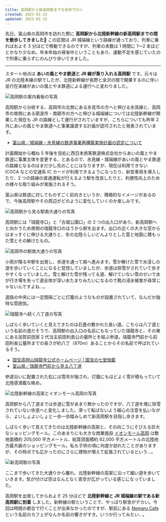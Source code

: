 ```yaml
---
title: 高岡駅から新高岡駅までを徒歩で行く
created: 2025-01-15
updated: 2025-01-15
---
```


先日、富山県の高岡市を訪れた際に **高岡駅から北陸新幹線の新高岡駅までの間を散歩してきました🚶** この区間は JR 城端線という路線が通っており、列車に乗ればおよそ 3 分ほどで移動できるのですが、列車の本数は 1 時間に 1～2 本ほどとかなり少なめ。年末年始の帰省中ということもあり、運動不足を感じていたので列車に乗らずにのんびり歩いてきました。

---

スタート地点は **あいの風とやま鉄道と JR 線が乗り入れる高岡駅** です。元々は JR の北陸本線の駅でしたが、北陸新幹線が長野と金沢の間で開業するのに伴い並行在来線があいの風とやま鉄道による運行へと変わりました。

![高岡駅の案内看板の写真](8c4c5123-7813-46b2-e9d0-6c27ffe9dd00)

高岡駅から分岐する、高岡市の北側にある氷見市の方へと伸びる氷見線と、高岡市の南側にある砺波市・南砺市の方へと伸びる城端線については北陸新幹線が開業した現在も JR の路線として運行がされていますが、こちらについても昨年 2 月にあいの風とやま鉄道へと事業譲渡する計画が認可されたと発表されています。

- [富山県／城端線・氷見線の鉄道事業再構築実施計画の認定について](https://www.pref.toyama.jp/8001/kendodukuri/koukyou/koukyoukoutsuu/jissikekeikakunintei.html)

計画開始から概ね 5 年後を目処に西日本旅客鉄道株式会社からあいの風とやま鉄道に事業主体を変更する、とあるので、氷見線・城端線があいの風とやま鉄道の路線となるのはまだ少し先のことにはなりますが、現在は利用できない ICOCA などの交通系 IC カードが利用できるようになったり、新型車両を導入したり、2 つの路線の直通運転が行えるよう駅を改良したりと、利便性向上のための様々な取り組みが実施されるそう。

富山県は鉄道に対してものすごく前向きというか、積極的なイメージがあるので、今後高岡駅やその周辺がどのように変化していくのか楽しみです。

![高岡駅から見る駅南大通りの写真](1d28c25d-b7d2-4f3c-8132-ebb10a915000)

高岡駅には「瑞龍寺口」と「古城公園口」の 2 つの出入口があり、新高岡駅へと向かうため南側の瑞龍寺口のほうから駅を出ます。出口の近くの大きな窓からはまっすぐに伸びる大通りと、冬の北陸らしいどんよりとした雲と地面に積もった雪とその解けたもの。

![高岡市の駅南大通りの写真](aea313f8-4541-4684-f70c-ed9692badb00)

小雨が降る中駅を出発し、歩道を通って南へ進みます。雪か解けた雪で水浸しの道を歩いていくことになると覚悟していましたが、歩道は除雪がされていて歩きやすくなっていました。雪と解けた雪が残ってる道、解けていない雪のせいで水が行き場を失って道全体が深い水たまりみたいになるので靴の浸水被害が尋常じゃないんですよね…。

道路の中央には一定間隔ごとに灯籠のようなものが設置されていて、なんだか独特な雰囲気。

![瑞龍寺へ続く八丁道の写真](2a73e805-e7f9-45df-3f6b-fbf3777a4200)

しばらく歩いていくと見えてきたのは石畳の敷かれた長い道。こちらは八丁道という名前の道だそうで、高岡駅の出入口の名前にもなっていた瑞龍寺と、その東にある加賀前田家 2 代当主前田利長公の墓所とを結ぶ参道。瑞龍寺門前から前田利長公墓所までの長さが約八丁（870m）あることからその名前で呼ばれているそう。

- [国宝高岡山瑞龍寺公式ホームページ | 国宝の七堂伽藍](https://zuiryuji.jp/)
- [富山県／瑞龍寺門前から見る八丁道](https://www.pref.toyama.jp/1507/kendodukuri/toshikeikaku/keikaku-tochi/kj00022941/kj00022941-015-44.html)

参道沿いに配置された松には雪吊が施され、灯籠にもほどよく雪が積もっていて北陸感満載な眺め。

![北陸新幹線の高架とイオンモール高岡の写真](3ecd03d6-20ae-4001-f03e-f5632e955e00)

高岡駅から八丁道までは歩道に雪があまり無かったのですが、八丁道を境に除雪されていない歩道へと変化しました。滑って転ばないよう細心の注意を払いながら、よいしょよいしょと一歩一歩踏みしめて新高岡駅を目指し歩きます。

しばらく歩いて見えてきたのは北陸新幹線の高架と、その向こうにそびえる巨大なショッピングモール。このあまりにも大きな商業施設 [イオンモール高岡](https://takaoka-aeonmall.com/) は敷地面積約 205,000 平方メートル、総賃貸面積約 82,000 平方メートルの北陸地方最大級のショッピングモール。私も子供の頃に何度か訪れたことがありますが、その時点でも広かったのにさらに建物が増えて拡張されているという…。

![新高岡駅の写真](e599a04c-8e8f-4edf-3345-f1db9de81800)

ここまで歩いてきた大通りから離れ、北陸新幹線の高架に沿って細い道を歩いていきます。気が付けば空はなんとなく青空が広がっている感じになっていました。

高岡駅を出発してからおよそ 25 分ほどで **北陸新幹線と JR 城端線の駅である新高岡駅に到着** しました。新幹線の駅ということで、やっぱり駅舎がデカい。今回は時間の都合で行くことが出来なかったのですが、駅前にある [Nemaru Cafe](https://nemaru-cafe.com/) という名前のカフェがなんか名前の響きがすき。いつか行ってみたい…。
